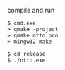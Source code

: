 compile and run
```
$ cmd.exe
> qmake -project
> qmake otto.pro
> mingw32-make

$ cd release
$ ./otto.exe
```
